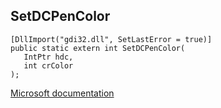 ## SetDCPenColor

```
[DllImport("gdi32.dll", SetLastError = true)]
public static extern int SetDCPenColor(
   IntPtr hdc,
   int crColor
);
```

[Microsoft documentation](https://docs.microsoft.com/en-us/windows/win32/api/wingdi/nf-wingdi-setdcpencolor)
